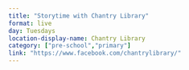 ```yaml
---
title: "Storytime with Chantry Library"
format: live
day: Tuesdays
location-display-name: Chantry Library
category: ["pre-school","primary"]
link: "https://www.facebook.com/chantrylibrary/"
---
```

